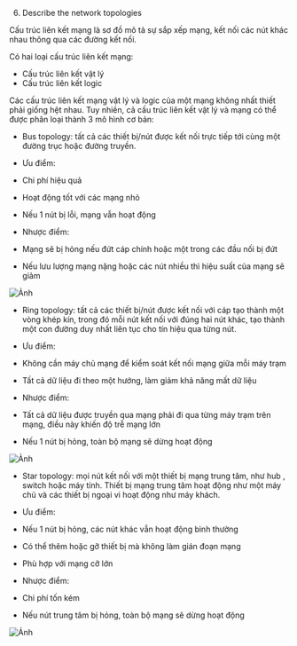 06. Describe the network topologies

Cấu trúc liên kết mạng là sơ đồ mô tả sự sắp xếp mạng, kết nối các nút khác nhau  thông qua các đường kết nối. 

Có hai loại cấu trúc liên kết mạng:
- Cấu trúc liên kết vật lý
- Cấu trúc liên kết logic

Các cấu trúc liên kết mạng vật lý và logic của một mạng không nhất thiết phải giống hệt nhau. Tuy nhiên, cả cấu trúc liên kết vật lý và mạng có thể được phân loại thành 3 mô hình cơ bản:
- Bus topology: tất cả các thiết bị/nút được kết nối trực tiếp tới cùng một đường trục hoặc đường truyền.

 - Ưu điểm:
  - Chi phí hiệu quả
  - Hoạt động tốt với các mạng nhỏ
  - Nếu 1 nút bị lỗi, mạng vẫn hoạt động

 - Nhược điểm:
  - Mạng sẽ bị hỏng nếu đứt cáp chính hoặc một trong các đầu nối bị đứt
  - Nếu lưu lượng mạng nặng hoặc các nút nhiều thì hiệu suất của mạng sẽ giảm

![Ảnh](https://upload.wikimedia.org/wikipedia/commons/4/47/BusNetwork.svg)

- Ring topology: tất cả các thiết bị/nút được kết nối với cáp tạo thành một vòng khép kín, trong đó mỗi nút kết nối với đúng hai nút khác, tạo thành một con đường duy nhất liên tục cho tín hiệu qua từng nút.
 
 - Ưu điểm:
  - Không cần máy chủ mạng để kiểm soát kết nối mạng giữa mỗi máy trạm
  - Tất cả dữ liệu đi theo một hướng, làm giảm khả năng mất dữ liệu

 - Nhược điểm:
  - Tất cả dữ liệu được truyền qua mạng phải đi qua từng máy trạm trên mạng, điều này khiến độ trễ mạng lớn
  - Nếu 1 nút bị hỏng, toàn bộ mạng sẽ dừng hoạt động

![Ảnh](https://upload.wikimedia.org/wikipedia/commons/d/db/NetworkTopology-Ring.png)

- Star topology: mọi nút kết nối với một thiết bị mạng trung tâm, như hub , switch hoặc máy tính. Thiết bị mạng trung tâm hoạt động như một máy chủ và các thiết bị ngoại vi hoạt động như máy khách.
 
 - Ưu điểm:
  - Nếu 1 nút bị hỏng, các nút khác vẫn hoạt động bình thường
  - Có thể thêm hoặc gỡ thiết bị mà không làm gián đoạn mạng
  - Phù hợp với mạng cỡ lớn

 - Nhược điểm:
  - Chi phí tốn kém
  - Nếu nút trung tâm bị hỏng, toàn bộ mạng sẽ dừng hoạt động

![Ảnh](https://upload.wikimedia.org/wikipedia/commons/thumb/d/d0/StarNetwork.svg/527px-StarNetwork.svg.png)